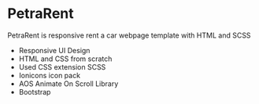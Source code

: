 # PetraRent
PetraRent is responsive rent a car webpage template with HTML and SCSS
- Responsive UI Design<br>
- HTML and CSS from scratch<br>
- Used CSS extension SCSS<br>
- Ionicons icon pack<br>
- AOS Animate On Scroll Library<br>
- Bootstrap
